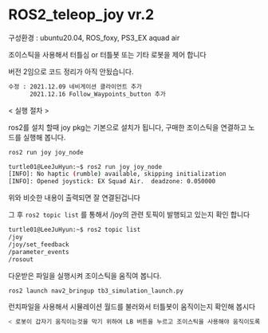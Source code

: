 # ROS2_teleop_joy vr.2

구성환경 : ubuntu20.04, ROS_foxy, PS3_EX aquad air

조이스틱을 사용해서 터틀심 or 터틀봇 또는 기타 로봇을 제어 합니다 

버전 2임으로 코드 정리가 아직 안됬습니다.

```bash
수정 : 2021.12.09 네비게이션 클라이언트 추가
      2021.12.16 Follow_Waypoints_button 추가
```

< 실행 절차 >

ros2를 설치 할때 joy pkg는 기본으로 설치가 됩니다, 구매한 조이스틱을 연결하고 노드를 실행해 봅니다.

```bash
ros2 run joy joy_node
```

```bash
turtle01@LeeJuHyun:~$ ros2 run joy joy_node 
[INFO]: No haptic (rumble) available, skipping initialization
[INFO]: Opened joystick: EX Squad Air.  deadzone: 0.050000
```
위와 비슷한 내용이 출력되면 잘 연결된겁니다 

그 후  ``` ros2 topic list ``` 를 통해서 /joy의 관련 토픽이 발행되고 있는지 확인 합니다 

```bash
turtle01@LeeJuHyun:~$ ros2 topic list 
/joy
/joy/set_feedback
/parameter_events
/rosout

```

다운받은 파일을 실행시켜 조이스틱을 움직여 봅니다.
```bash
ros2 launch nav2_bringup tb3_simulation_launch.py
```

런치파일을 사용해서 시뮬레이션 월드를 불러와서 터틀봇이 움직이는지 확인해 봅시다


```bash
< 로봇이 갑자기 움직이는것을 막기 위하여 LB 버튼을 누르고 조이스틱을 사용해야 움직이도록 만들었습니다 >
``` 


